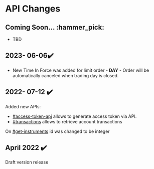 # API Changes

## Coming Soon...  :hammer\_pick:

* TBD

## 2023- 06-06✔️

* New Time In Force was added for limit order - **DAY** - Order will be automatically canceled when trading day is closed.

## 2022- 07-12 ✔️

Added new APIs:&#x20;

* [#access-token-api](../trading-app-apis/authentication-api.md#access-token-api "mention") allows to generate access token via API.
* [#transactions](../trading-app-apis/reporting-api.md#transactions "mention") allows to retrieve account transactions&#x20;

&#x20;On [#get-instruments](../trading-app-apis/meta-data-api.md#get-instruments "mention") id was changed to be integer&#x20;

## April 2022 ✔️

Draft version release&#x20;
